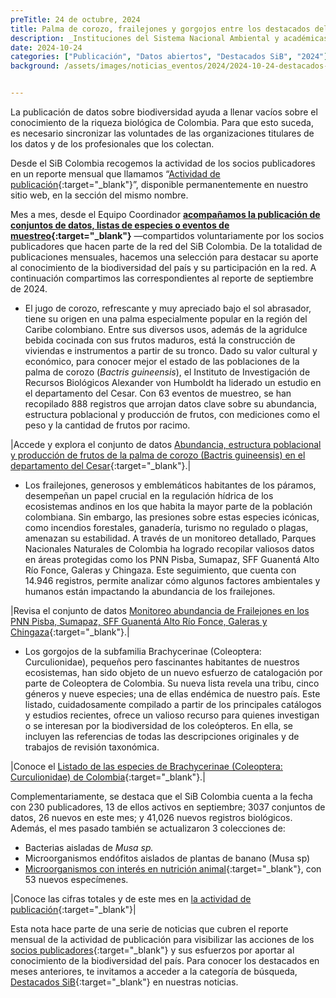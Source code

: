 ```yaml
---
preTitle: 24 de octubre, 2024
title: Palma de corozo, frailejones y gorgojos entre los destacados del mes de septiembre
description: _Instituciones del Sistema Nacional Ambiental y académicas se destacan este mes con la publicación de nuevos conjuntos de datos, listas de especies o eventos de muestreo de nuestra biodiversidad._
date: 2024-10-24
categories: ["Publicación", "Datos abiertos", "Destacados SiB", "2024"]
background: /assets/images/noticias_eventos/2024/2024-10-24-destacados-septiembre-2024.png


---
```

La publicación de datos sobre biodiversidad ayuda a llenar vacíos sobre el conocimiento de la riqueza biológica de Colombia. Para que esto suceda, es necesario sincronizar las voluntades de las organizaciones titulares de los datos y de los profesionales que los colectan.

Desde el SiB Colombia recogemos la actividad de los socios publicadores en un reporte mensual que llamamos “[Actividad de publicación](https://biodiversidad.co/comunidad/actividad-de-publicacion/){:target="_blank"}”, disponible permanentemente en nuestro sitio web, en la sección del mismo nombre.

Mes a mes, desde el Equipo Coordinador **[acompañamos la publicación de conjuntos de datos, listas de especies o eventos de muestreo](https://biodiversidad.co/compartir/guia-para-publicar/){:target="_blank"}** —compartidos voluntariamente por los socios publicadores que hacen parte de la red del SiB Colombia. De la totalidad de publicaciones mensuales, hacemos una selección para destacar su aporte al conocimiento de la biodiversidad del país y su participación en la red. A continuación compartimos las correspondientes al reporte de septiembre de 2024.

* El jugo de corozo, refrescante y muy apreciado bajo el sol abrasador, tiene su origen en una palma especialmente popular en la región del Caribe colombiano. Entre sus diversos usos, además de la agridulce bebida cocinada con sus frutos maduros, está la construcción de viviendas e instrumentos a partir de su tronco. Dado su valor cultural y económico, para conocer mejor el estado de las poblaciones de la palma de corozo (*Bactris guineensis*), el Instituto de Investigación de Recursos Biológicos Alexander von Humboldt ha liderado un estudio en el departamento del Cesar. Con 63 eventos de muestreo, se han recopilado 888 registros que arrojan datos clave sobre su abundancia, estructura poblacional y producción de frutos, con mediciones como el peso y la cantidad de frutos por racimo. 

|Accede y explora el conjunto de datos  [Abundancia, estructura poblacional y producción de frutos de la palma de corozo (Bactris guineensis) en el departamento del Cesar](https://biodiversidad.co/data/?datasetKey=7a76ea65-3abb-4c6e-9ee6-1d5abb2c6d2f){:target="_blank"}.|

* Los frailejones, generosos y emblemáticos habitantes de los páramos, desempeñan un papel crucial en la regulación hídrica de los ecosistemas andinos en los que habita la mayor parte de la población colombiana. Sin embargo, las presiones sobre estas especies icónicas, como incendios forestales, ganadería, turismo no regulado o plagas, amenazan su estabilidad. A través de un monitoreo detallado, Parques Nacionales Naturales de Colombia ha logrado recopilar valiosos datos en áreas protegidas como los PNN Pisba, Sumapaz, SFF Guanentá Alto Río Fonce, Galeras y Chingaza. Este seguimiento, que cuenta con 14.946 registros, permite analizar cómo algunos factores ambientales y humanos están impactando la abundancia de los frailejones. 

|Revisa el conjunto de datos [Monitoreo abundancia de Frailejones en los PNN Pisba, Sumapaz, SFF Guanentá Alto Río Fonce, Galeras y Chingaza](https://biodiversidad.co/data/?datasetKey=1bbac74d-2b06-4cc3-84c0-cde95b65f9dc){:target="_blank"}.|

* Los gorgojos de la subfamilia Brachycerinae (Coleoptera: Curculionidae), pequeños pero fascinantes habitantes de nuestros ecosistemas, han sido objeto de un nuevo esfuerzo de catalogación por parte de Coleoptera de Colombia. Su nueva lista revela una tribu, cinco géneros y nueve especies; una de ellas endémica de nuestro país. Este listado, cuidadosamente compilado a partir de los principales catálogos y estudios recientes, ofrece un valioso recurso para quienes investigan o se interesan por la biodiversidad de los coleópteros. En ella, se incluyen las referencias de todas las descripciones originales y de trabajos de revisión taxonómica. 

|Conoce el [Listado de las especies de Brachycerinae (Coleoptera: Curculionidae) de Colombia](https://biodiversidad.co/dataset/search?publishingOrg=2c39be5c-c11e-46d0-bcb4-552f2072d19f&q=Brachycerinae&type=CHECKLIST){:target="_blank"}.|

Complementariamente, se destaca que el SiB Colombia cuenta a la fecha con 230 publicadores, 13 de ellos activos en septiembre; 3037 conjuntos de datos, 26 nuevos en este mes; y 41,026 nuevos registros biológicos. Además, el mes pasado también se actualizaron 3 colecciones de:

* Bacterias aisladas de *Musa sp.*
* Microorganismos endófitos aislados de plantas de banano (Musa sp)
* [Microorganismos con interés en nutrición animal](https://ipt.biodiversidad.co/sib/resource?r=agrosavia_microorganismos_interes_nutricional){:target="_blank"}, con 53 nuevos especímenes.

|Conoce las cifras totales y de este mes en [la actividad de publicación](https://biodiversidad.co/comunidad/actividad-de-publicacion/){:target="_blank"}|

Esta nota hace parte de una serie de noticias que cubren el reporte mensual de la actividad de publicación para visibilizar las acciones de los [socios publicadores](https://biodiversidad.co/comunidad/socios-publicadores/){:target="_blank"} y sus esfuerzos por aportar al conocimiento de la biodiversidad del país. Para conocer los destacados en meses anteriores, te invitamos a acceder a la categoría de búsqueda, [Destacados SiB](https://biodiversidad.co/news/?category=Destacados+SiB){:target="_blank"}  en nuestras noticias.
